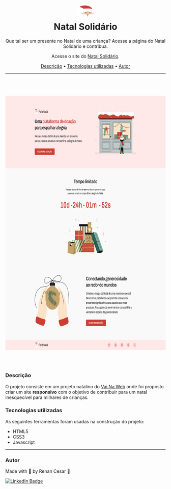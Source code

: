 <h1 align="center">
 <img align="center" width="50" height="50" src="./assets/logo.webp" alt="logo"><br>
 Natal Solidário
</h1>

<p align="center">Que tal ser um presente no Natal de uma criança? Acesse a página do Natal Solidário e contribua.</p>
<p align="center">Acesse o site do <a href="https://natal-solidario-app.vercel.app/" target="_blank">Natal Solidário</a>.</p>

<p align="center">
 <a href="#Descrição">Descrição</a> •
 <a href="#Tecnologias">Tecnologias utilizadas</a> •
 <a href="#autor">Autor</a>
</p>

---

<br>


<!--

<h1 align="center">  
  <p align="center">
  <img width="230" height="450" src="https://i.imgur.com/qeKcETR.gif" alt="site-mobile"><br><br>
</p>

-->
<h1 align="center">  
  <p align="center">
  <img width="600" height="800" src="./assets/desktop.webp" alt="site beat"><br><br>
</p>

</h1>

<a id="Descrição"></a>
### Descrição

O projeto consiste em um projeto natalino do <a href="https://vainaweb.com.br/" target="_blank">Vai Na Web</a> onde foi proposto criar um site **responsivo** com o objetivo de contribuir para um natal inesquecível para milhares de crianças.

<a id="Tecnologias"></a>
### Tecnologias utilizadas

As seguintes ferramentas foram usadas na construção do projeto:

- HTML5
- CSS3
- Javascript

---

### Autor

Made with 💜 by Renan Cesar 👋

[![LinkedIn Badge](https://img.shields.io/badge/-Renan_Cesar-blue?style=flat-square&logo=Linkedin&logoColor=white&link=https://www.linkedin.com/in/renan-cesar/)](https://www.linkedin.com/in/renan-cesar/)
